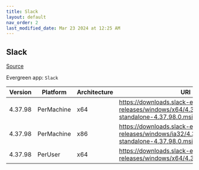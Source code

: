 ```yaml
---
title: Slack
layout: default
nav_order: 2
last_modified_date: Mar 23 2024 at 12:25 AM
---
```


## Slack

[Source](https://slack.com/intl/en-au/help/articles/212475728-Deploy-Slack-via-Microsoft-Installer)

Evergreen app: `Slack`

| Version | Platform   | Architecture | URI                                                                                                   |
| ------- | ---------- | ------------ | ----------------------------------------------------------------------------------------------------- |
| 4.37.98 | PerMachine | x64          | https://downloads.slack-edge.com/desktop-releases/windows/x64/4.37.98/slack-standalone-4.37.98.0.msi  |
| 4.37.98 | PerMachine | x86          | https://downloads.slack-edge.com/desktop-releases/windows/ia32/4.37.98/slack-standalone-4.37.98.0.msi |
| 4.37.98 | PerUser    | x64          | https://downloads.slack-edge.com/desktop-releases/windows/x64/4.37.98/SlackSetup.msi                  |
